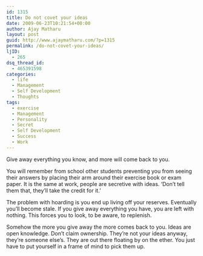 ```yaml
---
id: 1315
title: Do not covet your ideas
date: 2009-06-23T10:21:54+00:00
author: Ajay Matharu
layout: post
guid: http://www.ajaymatharu.com/?p=1315
permalink: /do-not-covet-your-ideas/
ljID:
  - 265
dsq_thread_id:
  - 465391598
categories:
  - life
  - Management
  - Self Development
  - Thoughts
tags:
  - exercise
  - Management
  - Personality
  - Secret
  - Self Development
  - Success
  - Work
---
```

<p class="MsoNormal">
  Give away everything you know, and more will come back to you.
</p>

<p class="MsoNormal">
  You will remember from school other students preventing you from seeing their answers by placing their arm around their exercise book or exam paper. It is the same at work, people are secretive with ideas. ‘Don’t tell them that, they’ll take the credit for it.’
</p>

<p class="MsoNormal">
  The problem with hoarding is you end up living off your reserves. Eventually you’ll become stale. If you give away everything you have, you are left with nothing. This forces you to look, to be aware, to replenish.
</p>

<div style="padding: 0cm 0cm 1pt; border: medium medium 1pt none none solid -moz-use-text-color -moz-use-text-color windowtext;">
  <p class="MsoNormal" style="border: medium none; padding: 0cm;">
    Somehow the more you give away the more comes back to you. Ideas are open knowledge. Don’t claim ownership. They’re not your ideas anyway, they’re someone else’s. They are out there floating by on the ether. You just have to put yourself in a frame of mind to pick them up.
  </p>
</div>